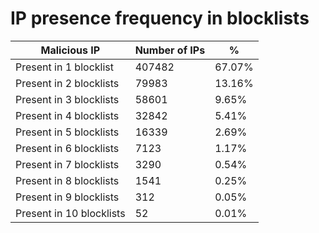 # IP presence frequency in blocklists
| Malicious IP | Number of IPs | % |
|----|----|----|
| Present in 1 blocklist | 407482 | 67.07% |
| Present in 2 blocklists | 79983 | 13.16% |
| Present in 3 blocklists | 58601 | 9.65% |
| Present in 4 blocklists | 32842 | 5.41% |
| Present in 5 blocklists | 16339 | 2.69% |
| Present in 6 blocklists | 7123 | 1.17% |
| Present in 7 blocklists | 3290 | 0.54% |
| Present in 8 blocklists | 1541 | 0.25% |
| Present in 9 blocklists | 312 | 0.05% |
| Present in 10 blocklists | 52 | 0.01% |
